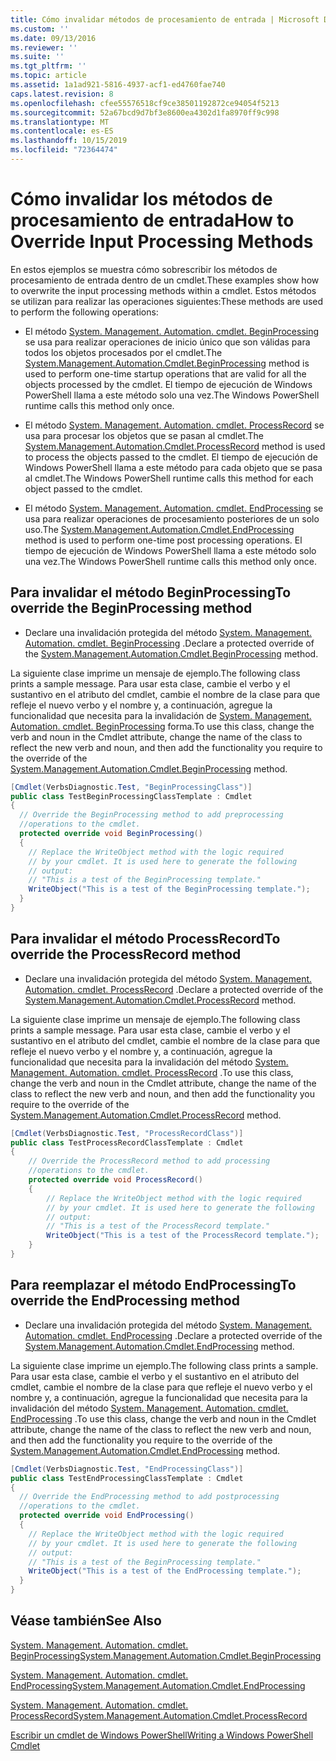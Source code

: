 ```yaml
---
title: Cómo invalidar métodos de procesamiento de entrada | Microsoft Docs
ms.custom: ''
ms.date: 09/13/2016
ms.reviewer: ''
ms.suite: ''
ms.tgt_pltfrm: ''
ms.topic: article
ms.assetid: 1a1ad921-5816-4937-acf1-ed4760fae740
caps.latest.revision: 8
ms.openlocfilehash: cfee55576518cf9ce38501192872ce94054f5213
ms.sourcegitcommit: 52a67bcd9d7bf3e8600ea4302d1fa8970ff9c998
ms.translationtype: MT
ms.contentlocale: es-ES
ms.lasthandoff: 10/15/2019
ms.locfileid: "72364474"
---
```

# <a name="how-to-override-input-processing-methods"></a><span data-ttu-id="ec350-102">Cómo invalidar los métodos de procesamiento de entrada</span><span class="sxs-lookup"><span data-stu-id="ec350-102">How to Override Input Processing Methods</span></span>

<span data-ttu-id="ec350-103">En estos ejemplos se muestra cómo sobrescribir los métodos de procesamiento de entrada dentro de un cmdlet.</span><span class="sxs-lookup"><span data-stu-id="ec350-103">These examples show how to overwrite the input processing methods within a cmdlet.</span></span> <span data-ttu-id="ec350-104">Estos métodos se utilizan para realizar las operaciones siguientes:</span><span class="sxs-lookup"><span data-stu-id="ec350-104">These methods are used to perform the following operations:</span></span>

- <span data-ttu-id="ec350-105">El método [System. Management. Automation. cmdlet. BeginProcessing](/dotnet/api/System.Management.Automation.Cmdlet.BeginProcessing) se usa para realizar operaciones de inicio único que son válidas para todos los objetos procesados por el cmdlet.</span><span class="sxs-lookup"><span data-stu-id="ec350-105">The [System.Management.Automation.Cmdlet.BeginProcessing](/dotnet/api/System.Management.Automation.Cmdlet.BeginProcessing) method is used to perform one-time startup operations that are valid for all the objects processed by the cmdlet.</span></span> <span data-ttu-id="ec350-106">El tiempo de ejecución de Windows PowerShell llama a este método solo una vez.</span><span class="sxs-lookup"><span data-stu-id="ec350-106">The Windows PowerShell runtime calls this method only once.</span></span>

- <span data-ttu-id="ec350-107">El método [System. Management. Automation. cmdlet. ProcessRecord](/dotnet/api/System.Management.Automation.Cmdlet.ProcessRecord) se usa para procesar los objetos que se pasan al cmdlet.</span><span class="sxs-lookup"><span data-stu-id="ec350-107">The [System.Management.Automation.Cmdlet.ProcessRecord](/dotnet/api/System.Management.Automation.Cmdlet.ProcessRecord) method is used to process the objects passed to the cmdlet.</span></span> <span data-ttu-id="ec350-108">El tiempo de ejecución de Windows PowerShell llama a este método para cada objeto que se pasa al cmdlet.</span><span class="sxs-lookup"><span data-stu-id="ec350-108">The Windows PowerShell runtime calls this method for each object passed to the cmdlet.</span></span>

- <span data-ttu-id="ec350-109">El método [System. Management. Automation. cmdlet. EndProcessing](/dotnet/api/System.Management.Automation.Cmdlet.EndProcessing) se usa para realizar operaciones de procesamiento posteriores de un solo uso.</span><span class="sxs-lookup"><span data-stu-id="ec350-109">The [System.Management.Automation.Cmdlet.EndProcessing](/dotnet/api/System.Management.Automation.Cmdlet.EndProcessing) method is used to perform one-time post processing operations.</span></span> <span data-ttu-id="ec350-110">El tiempo de ejecución de Windows PowerShell llama a este método solo una vez.</span><span class="sxs-lookup"><span data-stu-id="ec350-110">The Windows PowerShell runtime calls this method only once.</span></span>

## <a name="to-override-the-beginprocessing-method"></a><span data-ttu-id="ec350-111">Para invalidar el método BeginProcessing</span><span class="sxs-lookup"><span data-stu-id="ec350-111">To override the BeginProcessing method</span></span>

- <span data-ttu-id="ec350-112">Declare una invalidación protegida del método [System. Management. Automation. cmdlet. BeginProcessing](/dotnet/api/System.Management.Automation.Cmdlet.BeginProcessing) .</span><span class="sxs-lookup"><span data-stu-id="ec350-112">Declare a protected override of the [System.Management.Automation.Cmdlet.BeginProcessing](/dotnet/api/System.Management.Automation.Cmdlet.BeginProcessing) method.</span></span>

<span data-ttu-id="ec350-113">La siguiente clase imprime un mensaje de ejemplo.</span><span class="sxs-lookup"><span data-stu-id="ec350-113">The following class prints a sample message.</span></span> <span data-ttu-id="ec350-114">Para usar esta clase, cambie el verbo y el sustantivo en el atributo del cmdlet, cambie el nombre de la clase para que refleje el nuevo verbo y el nombre y, a continuación, agregue la funcionalidad que necesita para la invalidación de [System. Management. Automation. cmdlet. BeginProcessing](/dotnet/api/System.Management.Automation.Cmdlet.BeginProcessing) forma.</span><span class="sxs-lookup"><span data-stu-id="ec350-114">To use this class, change the verb and noun in the Cmdlet attribute, change the name of the class to reflect the new verb and noun, and then add the functionality you require to the override of the [System.Management.Automation.Cmdlet.BeginProcessing](/dotnet/api/System.Management.Automation.Cmdlet.BeginProcessing) method.</span></span>

```csharp
[Cmdlet(VerbsDiagnostic.Test, "BeginProcessingClass")]
public class TestBeginProcessingClassTemplate : Cmdlet
{
  // Override the BeginProcessing method to add preprocessing
  //operations to the cmdlet.
  protected override void BeginProcessing()
  {
    // Replace the WriteObject method with the logic required
    // by your cmdlet. It is used here to generate the following
    // output:
    // "This is a test of the BeginProcessing template."
    WriteObject("This is a test of the BeginProcessing template.");
  }
}
```

## <a name="to-override-the-processrecord-method"></a><span data-ttu-id="ec350-115">Para invalidar el método ProcessRecord</span><span class="sxs-lookup"><span data-stu-id="ec350-115">To override the ProcessRecord method</span></span>

- <span data-ttu-id="ec350-116">Declare una invalidación protegida del método [System. Management. Automation. cmdlet. ProcessRecord](/dotnet/api/System.Management.Automation.Cmdlet.ProcessRecord) .</span><span class="sxs-lookup"><span data-stu-id="ec350-116">Declare a protected override of the [System.Management.Automation.Cmdlet.ProcessRecord](/dotnet/api/System.Management.Automation.Cmdlet.ProcessRecord) method.</span></span>

<span data-ttu-id="ec350-117">La siguiente clase imprime un mensaje de ejemplo.</span><span class="sxs-lookup"><span data-stu-id="ec350-117">The following class prints a sample message.</span></span> <span data-ttu-id="ec350-118">Para usar esta clase, cambie el verbo y el sustantivo en el atributo del cmdlet, cambie el nombre de la clase para que refleje el nuevo verbo y el nombre y, a continuación, agregue la funcionalidad que necesita para la invalidación del método [System. Management. Automation. cmdlet. ProcessRecord](/dotnet/api/System.Management.Automation.Cmdlet.ProcessRecord) .</span><span class="sxs-lookup"><span data-stu-id="ec350-118">To use this class, change the verb and noun in the Cmdlet attribute, change the name of the class to reflect the new verb and noun, and then add the functionality you require to the override of the [System.Management.Automation.Cmdlet.ProcessRecord](/dotnet/api/System.Management.Automation.Cmdlet.ProcessRecord) method.</span></span>

```csharp
[Cmdlet(VerbsDiagnostic.Test, "ProcessRecordClass")]
public class TestProcessRecordClassTemplate : Cmdlet
{
    // Override the ProcessRecord method to add processing
    //operations to the cmdlet.
    protected override void ProcessRecord()
    {
        // Replace the WriteObject method with the logic required
        // by your cmdlet. It is used here to generate the following
        // output:
        // "This is a test of the ProcessRecord template."
        WriteObject("This is a test of the ProcessRecord template.");
    }
}

```

## <a name="to-override-the-endprocessing-method"></a><span data-ttu-id="ec350-119">Para reemplazar el método EndProcessing</span><span class="sxs-lookup"><span data-stu-id="ec350-119">To override the EndProcessing method</span></span>

- <span data-ttu-id="ec350-120">Declare una invalidación protegida del método [System. Management. Automation. cmdlet. EndProcessing](/dotnet/api/System.Management.Automation.Cmdlet.EndProcessing) .</span><span class="sxs-lookup"><span data-stu-id="ec350-120">Declare a protected override of the [System.Management.Automation.Cmdlet.EndProcessing](/dotnet/api/System.Management.Automation.Cmdlet.EndProcessing) method.</span></span>

<span data-ttu-id="ec350-121">La siguiente clase imprime un ejemplo.</span><span class="sxs-lookup"><span data-stu-id="ec350-121">The following class prints a sample.</span></span> <span data-ttu-id="ec350-122">Para usar esta clase, cambie el verbo y el sustantivo en el atributo del cmdlet, cambie el nombre de la clase para que refleje el nuevo verbo y el nombre y, a continuación, agregue la funcionalidad que necesita para la invalidación del método [System. Management. Automation. cmdlet. EndProcessing](/dotnet/api/System.Management.Automation.Cmdlet.EndProcessing) .</span><span class="sxs-lookup"><span data-stu-id="ec350-122">To use this class, change the verb and noun in the Cmdlet attribute, change the name of the class to reflect the new verb and noun, and then add the functionality you require to the override of the [System.Management.Automation.Cmdlet.EndProcessing](/dotnet/api/System.Management.Automation.Cmdlet.EndProcessing) method.</span></span>

```csharp
[Cmdlet(VerbsDiagnostic.Test, "EndProcessingClass")]
public class TestEndProcessingClassTemplate : Cmdlet
{
  // Override the EndProcessing method to add postprocessing
  //operations to the cmdlet.
  protected override void EndProcessing()
  {
    // Replace the WriteObject method with the logic required
    // by your cmdlet. It is used here to generate the following
    // output:
    // "This is a test of the BeginProcessing template."
    WriteObject("This is a test of the EndProcessing template.");
  }
}
```

## <a name="see-also"></a><span data-ttu-id="ec350-123">Véase también</span><span class="sxs-lookup"><span data-stu-id="ec350-123">See Also</span></span>

[<span data-ttu-id="ec350-124">System. Management. Automation. cmdlet. BeginProcessing</span><span class="sxs-lookup"><span data-stu-id="ec350-124">System.Management.Automation.Cmdlet.BeginProcessing</span></span>](/dotnet/api/System.Management.Automation.Cmdlet.BeginProcessing)

[<span data-ttu-id="ec350-125">System. Management. Automation. cmdlet. EndProcessing</span><span class="sxs-lookup"><span data-stu-id="ec350-125">System.Management.Automation.Cmdlet.EndProcessing</span></span>](/dotnet/api/System.Management.Automation.Cmdlet.EndProcessing)

[<span data-ttu-id="ec350-126">System. Management. Automation. cmdlet. ProcessRecord</span><span class="sxs-lookup"><span data-stu-id="ec350-126">System.Management.Automation.Cmdlet.ProcessRecord</span></span>](/dotnet/api/System.Management.Automation.Cmdlet.ProcessRecord)

[<span data-ttu-id="ec350-127">Escribir un cmdlet de Windows PowerShell</span><span class="sxs-lookup"><span data-stu-id="ec350-127">Writing a Windows PowerShell Cmdlet</span></span>](./writing-a-windows-powershell-cmdlet.md)
